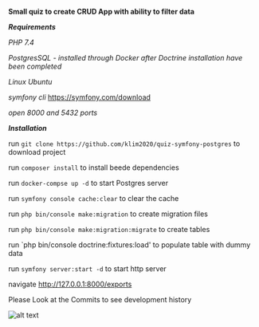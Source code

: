 **Small quiz to create CRUD App with ability to filter data**


***Requirements***


*PHP 7.4*

*PostgresSQL - installed through Docker after Doctrine installation have been completed*

*Linux Ubuntu*

*symfony cli* https://symfony.com/download

*open 8000 and 5432 ports*

***Installation***


run `git clone https://github.com/klim2020/quiz-symfony-postgres` to download project

run `composer install`  to install beede dependencies

run `docker-compse up -d` to start Postgres server

run  `symfony console cache:clear` to clear the cache

run `php bin/console make:migration`  to create migration files

run `php bin/console make:migration:migrate`  to create tables

run `php bin/console doctrine:fixtures:load' to populate table with dummy data

run `symfony server:start -d` to start http server


navigate http://127.0.0.1:8000/exports 

Please Look at the Commits to see development history

![alt text](https://i.imgur.com/zvRhBci.png)
